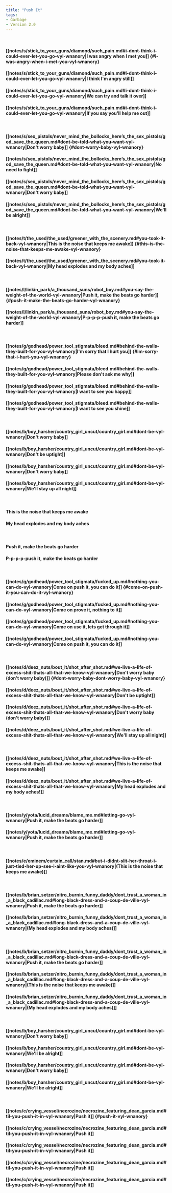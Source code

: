 ```yaml
---
title: "Push It"
tags:
- Garbage
- Version 2.0
---
```

&nbsp;
#### [[notes/s/stick_to_your_guns/diamond/such_pain.md#i-dont-think-i-could-ever-let-you-go-vyl-wnanory|I was angry when I met you]] {#i-was-angry-when-i-met-you-vyl-wnanory}
#### [[notes/s/stick_to_your_guns/diamond/such_pain.md#i-dont-think-i-could-ever-let-you-go-vyl-wnanory|I think I'm angry still]]
#### [[notes/s/stick_to_your_guns/diamond/such_pain.md#i-dont-think-i-could-ever-let-you-go-vyl-wnanory|We can try and talk it over]]
#### [[notes/s/stick_to_your_guns/diamond/such_pain.md#i-dont-think-i-could-ever-let-you-go-vyl-wnanory|If you say you'll help me out]]
&nbsp;
#### [[notes/s/sex_pistols/never_mind_the_bollocks_here’s_the_sex_pistols/god_save_the_queen.md#dont-be-told-what-you-want-vyl-wnanory|Don't worry baby]] {#dont-worry-baby-vyl-wnanory}
#### [[notes/s/sex_pistols/never_mind_the_bollocks_here’s_the_sex_pistols/god_save_the_queen.md#dont-be-told-what-you-want-vyl-wnanory|No need to fight]]
#### [[notes/s/sex_pistols/never_mind_the_bollocks_here’s_the_sex_pistols/god_save_the_queen.md#dont-be-told-what-you-want-vyl-wnanory|Don't worry baby]]
#### [[notes/s/sex_pistols/never_mind_the_bollocks_here’s_the_sex_pistols/god_save_the_queen.md#dont-be-told-what-you-want-vyl-wnanory|We'll be alright]]
&nbsp;
#### [[notes/t/the_used/the_used/greener_with_the_scenery.md#you-took-it-back-vyl-wnanory|This is the noise that keeps me awake]] {#this-is-the-noise-that-keeps-me-awake-vyl-wnanory}
#### [[notes/t/the_used/the_used/greener_with_the_scenery.md#you-took-it-back-vyl-wnanory|My head explodes and my body aches]]
&nbsp;
#### [[notes/l/linkin_park/a_thousand_suns/robot_boy.md#you-say-the-weight-of-the-world-vyl-wnanory|Push it, make the beats go harder]] {#push-it-make-the-beats-go-harder-vyl-wnanory}
#### [[notes/l/linkin_park/a_thousand_suns/robot_boy.md#you-say-the-weight-of-the-world-vyl-wnanory|P-p-p-p-push it, make the beats go harder]]
&nbsp;
#### [[notes/g/godhead/power_tool_stigmata/bleed.md#behind-the-walls-they-built-for-you-vyl-wnanory|I'm sorry that I hurt you]] {#im-sorry-that-i-hurt-you-vyl-wnanory}
#### [[notes/g/godhead/power_tool_stigmata/bleed.md#behind-the-walls-they-built-for-you-vyl-wnanory|Please don't ask me why]]
#### [[notes/g/godhead/power_tool_stigmata/bleed.md#behind-the-walls-they-built-for-you-vyl-wnanory|I want to see you happy]]
#### [[notes/g/godhead/power_tool_stigmata/bleed.md#behind-the-walls-they-built-for-you-vyl-wnanory|I want to see you shine]]
&nbsp;
#### [[notes/b/boy_harsher/country_girl_uncut/country_girl.md#dont-be-vyl-wnanory|Don't worry baby]]
#### [[notes/b/boy_harsher/country_girl_uncut/country_girl.md#dont-be-vyl-wnanory|Don't be uptight]]
#### [[notes/b/boy_harsher/country_girl_uncut/country_girl.md#dont-be-vyl-wnanory|Don't worry baby]]
#### [[notes/b/boy_harsher/country_girl_uncut/country_girl.md#dont-be-vyl-wnanory|We'll stay up all night]]
&nbsp;
#### This is the noise that keeps me awake
#### My head explodes and my body aches
&nbsp;
#### Push it, make the beats go harder
#### P-p-p-p-push it, make the beats go harder
&nbsp;
#### [[notes/g/godhead/power_tool_stigmata/fucked_up.md#nothing-you-can-do-vyl-wnanory|Come on push it, you can do it]] {#come-on-push-it-you-can-do-it-vyl-wnanory}
#### [[notes/g/godhead/power_tool_stigmata/fucked_up.md#nothing-you-can-do-vyl-wnanory|Come on prove it, nothing to it]]
#### [[notes/g/godhead/power_tool_stigmata/fucked_up.md#nothing-you-can-do-vyl-wnanory|Come on use it, lets get through it]]
#### [[notes/g/godhead/power_tool_stigmata/fucked_up.md#nothing-you-can-do-vyl-wnanory|Come on push it, you can do it]]
&nbsp;
#### [[notes/d/deez_nuts/bout_it/shot_after_shot.md#we-live-a-life-of-excess-shit-thats-all-that-we-know-vyl-wnanory|Don't worry baby (don't worry baby)]] {#dont-worry-baby-dont-worry-baby-vyl-wnanory}
#### [[notes/d/deez_nuts/bout_it/shot_after_shot.md#we-live-a-life-of-excess-shit-thats-all-that-we-know-vyl-wnanory|Don't be uptight]]
#### [[notes/d/deez_nuts/bout_it/shot_after_shot.md#we-live-a-life-of-excess-shit-thats-all-that-we-know-vyl-wnanory|Don't worry baby (don't worry baby)]]
#### [[notes/d/deez_nuts/bout_it/shot_after_shot.md#we-live-a-life-of-excess-shit-thats-all-that-we-know-vyl-wnanory|We'll stay up all night]]
&nbsp;
#### [[notes/d/deez_nuts/bout_it/shot_after_shot.md#we-live-a-life-of-excess-shit-thats-all-that-we-know-vyl-wnanory|This is the noise that keeps me awake]]
#### [[notes/d/deez_nuts/bout_it/shot_after_shot.md#we-live-a-life-of-excess-shit-thats-all-that-we-know-vyl-wnanory|My head explodes and my body aches!]]
&nbsp;
#### [[notes/y/yota/lucid_dreams/blame_me.md#letting-go-vyl-wnanory|Push it, make the beats go harder]]
#### [[notes/y/yota/lucid_dreams/blame_me.md#letting-go-vyl-wnanory|Push it, make the beats go harder]]
&nbsp;
#### [[notes/e/eminem/curtain_call/stan.md#but-i-didnt-slit-her-throat-i-just-tied-her-up-see-i-aint-like-you-vyl-wnanory|(This is the noise that keeps me awake)]]
&nbsp;
#### [[notes/b/brian_setzer/nitro_burnin_funny_daddy/dont_trust_a_woman_in_a_black_cadillac.md#long-black-dress-and-a-coup-de-ville-vyl-wnanory|Push it, make the beats go harder]]
#### [[notes/b/brian_setzer/nitro_burnin_funny_daddy/dont_trust_a_woman_in_a_black_cadillac.md#long-black-dress-and-a-coup-de-ville-vyl-wnanory|(My head explodes and my body aches)]]
&nbsp;
#### [[notes/b/brian_setzer/nitro_burnin_funny_daddy/dont_trust_a_woman_in_a_black_cadillac.md#long-black-dress-and-a-coup-de-ville-vyl-wnanory|Push it, make the beats go harder]]
#### [[notes/b/brian_setzer/nitro_burnin_funny_daddy/dont_trust_a_woman_in_a_black_cadillac.md#long-black-dress-and-a-coup-de-ville-vyl-wnanory|(This is the noise that keeps me awake)]]
#### [[notes/b/brian_setzer/nitro_burnin_funny_daddy/dont_trust_a_woman_in_a_black_cadillac.md#long-black-dress-and-a-coup-de-ville-vyl-wnanory|(My head explodes and my body aches)]]
&nbsp;
#### [[notes/b/boy_harsher/country_girl_uncut/country_girl.md#dont-be-vyl-wnanory|Don't worry baby]]
#### [[notes/b/boy_harsher/country_girl_uncut/country_girl.md#dont-be-vyl-wnanory|We'll be alright]]
#### [[notes/b/boy_harsher/country_girl_uncut/country_girl.md#dont-be-vyl-wnanory|Don't worry baby]]
#### [[notes/b/boy_harsher/country_girl_uncut/country_girl.md#dont-be-vyl-wnanory|We'll be alright]]
&nbsp;
#### [[notes/c/crying_vessel/necrozine/necrozine_featuring_dean_garcia.md#til-you-push-it-in-vyl-wnanory|Push it]] {#push-it-vyl-wnanory}
#### [[notes/c/crying_vessel/necrozine/necrozine_featuring_dean_garcia.md#til-you-push-it-in-vyl-wnanory|Push it]]
#### [[notes/c/crying_vessel/necrozine/necrozine_featuring_dean_garcia.md#til-you-push-it-in-vyl-wnanory|Push it]]
#### [[notes/c/crying_vessel/necrozine/necrozine_featuring_dean_garcia.md#til-you-push-it-in-vyl-wnanory|Push it]]
#### [[notes/c/crying_vessel/necrozine/necrozine_featuring_dean_garcia.md#til-you-push-it-in-vyl-wnanory|Push it]]
